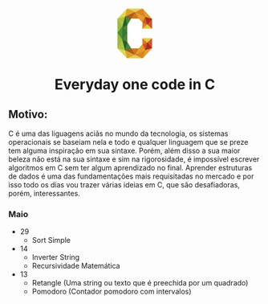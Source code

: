 <h1 align="center">
  <img src="c.png" width="70px"></img>
  <p align="center">Everyday one code in C </p>
</h1>


## Motivo:
C é uma das liguagens aciãs no mundo da tecnologia, os sistemas operacionais se baseiam nela e todo e qualquer linguagem que se preze tem alguma inspiração em sua sintaxe. Porém, além disso a sua maior beleza não está na sua sintaxe e sim na rigorosidade, é impossível escrever algoritmos em C sem ter algum aprendizado no final. Aprender estruturas de dados é uma das fundamentações mais requisitadas no mercado e por isso todo os dias vou trazer várias ideias em C, que são desafiadoras, porém, interessantes.
### Maio
  - 29
    - Sort Simple
  - 14
    - Inverter String
    - Recursividade Matemática
  - 13
    - Retangle (Uma string ou texto que é preechida por um quadrado)
    - Pomodoro (Contador pomodoro com intervalos)